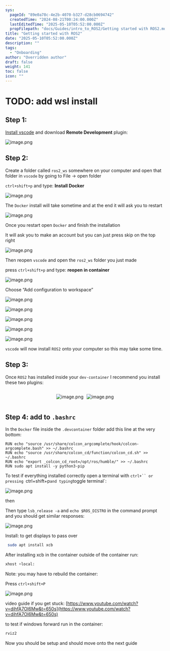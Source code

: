 ```yaml
---
sys:
  pageId: "89e0a78c-4e2b-4070-b327-d28cb0694742"
  createdTime: "2024-08-21T00:24:00.000Z"
  lastEditedTime: "2025-05-10T05:52:00.000Z"
  propFilepath: "docs/Guides/intro_to_ROS2/Getting started with ROS2.md"
title: "Getting started with ROS2"
date: "2025-05-10T05:52:00.000Z"
description: ""
tags:
  - "Onboarding"
author: "Overridden author"
draft: false
weight: 141
toc: false
icon: ""
---
```


# TODO: add wsl install

## Step 1:

[Install vscode](https://code.visualstudio.com/download) and download **Remote Development** plugin:

![image.png](https://prod-files-secure.s3.us-west-2.amazonaws.com/d518164a-d88e-44d1-a4ee-3adb3bd8bce0/efb52993-1881-4a40-b95e-6f020334f022/image.png?X-Amz-Algorithm=AWS4-HMAC-SHA256&X-Amz-Content-Sha256=UNSIGNED-PAYLOAD&X-Amz-Credential=ASIAZI2LB4662N6BPY6H%2F20250622%2Fus-west-2%2Fs3%2Faws4_request&X-Amz-Date=20250622T042054Z&X-Amz-Expires=3600&X-Amz-Security-Token=IQoJb3JpZ2luX2VjEPj%2F%2F%2F%2F%2F%2F%2F%2F%2F%2FwEaCXVzLXdlc3QtMiJHMEUCIQDeaZQkNKbyhVoyiwsU7dBCsB32fR%2BDaBayAlort7KXvgIgXfjg5ztWWtp3thBqepA1ndA%2FcPeeHCST2zjPw2ghPh0qiAQI4f%2F%2F%2F%2F%2F%2F%2F%2F%2F%2FARAAGgw2Mzc0MjMxODM4MDUiDK819GoYCdmlG2VXuircA%2FRPF4WRTF8cWN5qHVuqdkMXYoYLWcQN0P%2BnDzDfX7zie3es4t69WDDR2LH%2F9SlYfy3kSrn6tJavPXX3%2FkW7DB6dnmpimAAytnrlZFK0TBqJsgTqJSGvqj2GsPYru%2BRZj2YDEd8BI85YuYWZFStYZ%2ByOBFcYHESOMbctgG23%2BClkpx4n%2FVYZZtJPHhD%2B4ktFsCC0a4snc7d0%2F6CU53GAwC1%2FyWZ52BqC1OqPQ3pqVP258zST8%2BN6z7Erlw9RVS8%2BTaSyHfd8YlPjBRSjLUpbPzhu%2BpQ3Rb%2FnQbqgGHH%2F6Hp7MiESFcWlOaJOF6UB6X%2BalL4ynyXa7QbLxOrPc%2BTR%2BR81guGufZ%2BTRCalIlX2DTSzLj2ty6cf8U%2BU698r2fc1TOTTMj8EN83WW18jgf3FmgTirhDl5P9hMewAshglD8y2CI1DagXz4y1vjIo8w0OVCfWXDJQrpzTkeOmpxonTWbm7PZ85EsqIKLaA8l%2FpnKyQaLb8lQxtKNPSb%2BmC1HnuTg3I0pelSthf9458DFwxokLPzS38KQlbR15OdIsuMh2TYu%2Bob4kz07eVYmib%2FvYOHBrEPCGLHquknqwLBOtl4KGwCaKlMl2iNTSs81Cc4oh2nlywlthqA5m80fLMMKSI3cIGOqUBVvewAo7hWo1G3DSBWyIGxjlLKAZkRtotTcI%2Bsa99FPxkEyxh%2Bai5E9Zid%2BIT37%2BOamzWAo59JAc%2F7Lbp%2Ft%2BgV1SiU7ifj0KbrJPKLQAu5ya6b%2FD6KOZnODelKzwUah1I4DixVOkf%2FIldyPLObdht2wjrmWnK24rRf0n%2B392Q4rblZMjpXcnTCF1UVerRs2ZlwOcgRLP71Pn7zyln2Dq1CLhl%2BmXX&X-Amz-Signature=fa4820ad3d0173760d1df7355e1cbdeed0e669c9bbd797dea42ab859414373e5&X-Amz-SignedHeaders=host&x-amz-checksum-mode=ENABLED&x-id=GetObject)

## Step 2:

Create a folder called `ros2_ws` somewhere on your computer and open that folder in `vscode` by going to File → open folder 

`ctrl+shift+p` and type: **Install Docker**

![image.png](https://prod-files-secure.s3.us-west-2.amazonaws.com/d518164a-d88e-44d1-a4ee-3adb3bd8bce0/2269dc0e-1cd5-47ff-bceb-c04ad9b2eab0/image.png?X-Amz-Algorithm=AWS4-HMAC-SHA256&X-Amz-Content-Sha256=UNSIGNED-PAYLOAD&X-Amz-Credential=ASIAZI2LB4662N6BPY6H%2F20250622%2Fus-west-2%2Fs3%2Faws4_request&X-Amz-Date=20250622T042054Z&X-Amz-Expires=3600&X-Amz-Security-Token=IQoJb3JpZ2luX2VjEPj%2F%2F%2F%2F%2F%2F%2F%2F%2F%2FwEaCXVzLXdlc3QtMiJHMEUCIQDeaZQkNKbyhVoyiwsU7dBCsB32fR%2BDaBayAlort7KXvgIgXfjg5ztWWtp3thBqepA1ndA%2FcPeeHCST2zjPw2ghPh0qiAQI4f%2F%2F%2F%2F%2F%2F%2F%2F%2F%2FARAAGgw2Mzc0MjMxODM4MDUiDK819GoYCdmlG2VXuircA%2FRPF4WRTF8cWN5qHVuqdkMXYoYLWcQN0P%2BnDzDfX7zie3es4t69WDDR2LH%2F9SlYfy3kSrn6tJavPXX3%2FkW7DB6dnmpimAAytnrlZFK0TBqJsgTqJSGvqj2GsPYru%2BRZj2YDEd8BI85YuYWZFStYZ%2ByOBFcYHESOMbctgG23%2BClkpx4n%2FVYZZtJPHhD%2B4ktFsCC0a4snc7d0%2F6CU53GAwC1%2FyWZ52BqC1OqPQ3pqVP258zST8%2BN6z7Erlw9RVS8%2BTaSyHfd8YlPjBRSjLUpbPzhu%2BpQ3Rb%2FnQbqgGHH%2F6Hp7MiESFcWlOaJOF6UB6X%2BalL4ynyXa7QbLxOrPc%2BTR%2BR81guGufZ%2BTRCalIlX2DTSzLj2ty6cf8U%2BU698r2fc1TOTTMj8EN83WW18jgf3FmgTirhDl5P9hMewAshglD8y2CI1DagXz4y1vjIo8w0OVCfWXDJQrpzTkeOmpxonTWbm7PZ85EsqIKLaA8l%2FpnKyQaLb8lQxtKNPSb%2BmC1HnuTg3I0pelSthf9458DFwxokLPzS38KQlbR15OdIsuMh2TYu%2Bob4kz07eVYmib%2FvYOHBrEPCGLHquknqwLBOtl4KGwCaKlMl2iNTSs81Cc4oh2nlywlthqA5m80fLMMKSI3cIGOqUBVvewAo7hWo1G3DSBWyIGxjlLKAZkRtotTcI%2Bsa99FPxkEyxh%2Bai5E9Zid%2BIT37%2BOamzWAo59JAc%2F7Lbp%2Ft%2BgV1SiU7ifj0KbrJPKLQAu5ya6b%2FD6KOZnODelKzwUah1I4DixVOkf%2FIldyPLObdht2wjrmWnK24rRf0n%2B392Q4rblZMjpXcnTCF1UVerRs2ZlwOcgRLP71Pn7zyln2Dq1CLhl%2BmXX&X-Amz-Signature=754048e49ccf1eb83ef39ae1948a4d2d6855e571ce9142ca7ca40e3043f9001c&X-Amz-SignedHeaders=host&x-amz-checksum-mode=ENABLED&x-id=GetObject)

The `Docker` install will take sometime and at the end it will ask you to restart

![image.png](https://prod-files-secure.s3.us-west-2.amazonaws.com/d518164a-d88e-44d1-a4ee-3adb3bd8bce0/ed233f78-be33-4b1f-b89c-9c346c0e961e/image.png?X-Amz-Algorithm=AWS4-HMAC-SHA256&X-Amz-Content-Sha256=UNSIGNED-PAYLOAD&X-Amz-Credential=ASIAZI2LB4662N6BPY6H%2F20250622%2Fus-west-2%2Fs3%2Faws4_request&X-Amz-Date=20250622T042054Z&X-Amz-Expires=3600&X-Amz-Security-Token=IQoJb3JpZ2luX2VjEPj%2F%2F%2F%2F%2F%2F%2F%2F%2F%2FwEaCXVzLXdlc3QtMiJHMEUCIQDeaZQkNKbyhVoyiwsU7dBCsB32fR%2BDaBayAlort7KXvgIgXfjg5ztWWtp3thBqepA1ndA%2FcPeeHCST2zjPw2ghPh0qiAQI4f%2F%2F%2F%2F%2F%2F%2F%2F%2F%2FARAAGgw2Mzc0MjMxODM4MDUiDK819GoYCdmlG2VXuircA%2FRPF4WRTF8cWN5qHVuqdkMXYoYLWcQN0P%2BnDzDfX7zie3es4t69WDDR2LH%2F9SlYfy3kSrn6tJavPXX3%2FkW7DB6dnmpimAAytnrlZFK0TBqJsgTqJSGvqj2GsPYru%2BRZj2YDEd8BI85YuYWZFStYZ%2ByOBFcYHESOMbctgG23%2BClkpx4n%2FVYZZtJPHhD%2B4ktFsCC0a4snc7d0%2F6CU53GAwC1%2FyWZ52BqC1OqPQ3pqVP258zST8%2BN6z7Erlw9RVS8%2BTaSyHfd8YlPjBRSjLUpbPzhu%2BpQ3Rb%2FnQbqgGHH%2F6Hp7MiESFcWlOaJOF6UB6X%2BalL4ynyXa7QbLxOrPc%2BTR%2BR81guGufZ%2BTRCalIlX2DTSzLj2ty6cf8U%2BU698r2fc1TOTTMj8EN83WW18jgf3FmgTirhDl5P9hMewAshglD8y2CI1DagXz4y1vjIo8w0OVCfWXDJQrpzTkeOmpxonTWbm7PZ85EsqIKLaA8l%2FpnKyQaLb8lQxtKNPSb%2BmC1HnuTg3I0pelSthf9458DFwxokLPzS38KQlbR15OdIsuMh2TYu%2Bob4kz07eVYmib%2FvYOHBrEPCGLHquknqwLBOtl4KGwCaKlMl2iNTSs81Cc4oh2nlywlthqA5m80fLMMKSI3cIGOqUBVvewAo7hWo1G3DSBWyIGxjlLKAZkRtotTcI%2Bsa99FPxkEyxh%2Bai5E9Zid%2BIT37%2BOamzWAo59JAc%2F7Lbp%2Ft%2BgV1SiU7ifj0KbrJPKLQAu5ya6b%2FD6KOZnODelKzwUah1I4DixVOkf%2FIldyPLObdht2wjrmWnK24rRf0n%2B392Q4rblZMjpXcnTCF1UVerRs2ZlwOcgRLP71Pn7zyln2Dq1CLhl%2BmXX&X-Amz-Signature=81b4e51220275db61fd5508c9aedb1d14d9c0dcae0ef1e36698c20e4c1001dc5&X-Amz-SignedHeaders=host&x-amz-checksum-mode=ENABLED&x-id=GetObject)

Once you restart open `Docker` and finish the installation

It will ask you to make an account but you can just press skip on the top right

![image.png](https://prod-files-secure.s3.us-west-2.amazonaws.com/d518164a-d88e-44d1-a4ee-3adb3bd8bce0/21010ad9-1659-4fd9-9f59-9932a09b2a3d/image.png?X-Amz-Algorithm=AWS4-HMAC-SHA256&X-Amz-Content-Sha256=UNSIGNED-PAYLOAD&X-Amz-Credential=ASIAZI2LB4662N6BPY6H%2F20250622%2Fus-west-2%2Fs3%2Faws4_request&X-Amz-Date=20250622T042054Z&X-Amz-Expires=3600&X-Amz-Security-Token=IQoJb3JpZ2luX2VjEPj%2F%2F%2F%2F%2F%2F%2F%2F%2F%2FwEaCXVzLXdlc3QtMiJHMEUCIQDeaZQkNKbyhVoyiwsU7dBCsB32fR%2BDaBayAlort7KXvgIgXfjg5ztWWtp3thBqepA1ndA%2FcPeeHCST2zjPw2ghPh0qiAQI4f%2F%2F%2F%2F%2F%2F%2F%2F%2F%2FARAAGgw2Mzc0MjMxODM4MDUiDK819GoYCdmlG2VXuircA%2FRPF4WRTF8cWN5qHVuqdkMXYoYLWcQN0P%2BnDzDfX7zie3es4t69WDDR2LH%2F9SlYfy3kSrn6tJavPXX3%2FkW7DB6dnmpimAAytnrlZFK0TBqJsgTqJSGvqj2GsPYru%2BRZj2YDEd8BI85YuYWZFStYZ%2ByOBFcYHESOMbctgG23%2BClkpx4n%2FVYZZtJPHhD%2B4ktFsCC0a4snc7d0%2F6CU53GAwC1%2FyWZ52BqC1OqPQ3pqVP258zST8%2BN6z7Erlw9RVS8%2BTaSyHfd8YlPjBRSjLUpbPzhu%2BpQ3Rb%2FnQbqgGHH%2F6Hp7MiESFcWlOaJOF6UB6X%2BalL4ynyXa7QbLxOrPc%2BTR%2BR81guGufZ%2BTRCalIlX2DTSzLj2ty6cf8U%2BU698r2fc1TOTTMj8EN83WW18jgf3FmgTirhDl5P9hMewAshglD8y2CI1DagXz4y1vjIo8w0OVCfWXDJQrpzTkeOmpxonTWbm7PZ85EsqIKLaA8l%2FpnKyQaLb8lQxtKNPSb%2BmC1HnuTg3I0pelSthf9458DFwxokLPzS38KQlbR15OdIsuMh2TYu%2Bob4kz07eVYmib%2FvYOHBrEPCGLHquknqwLBOtl4KGwCaKlMl2iNTSs81Cc4oh2nlywlthqA5m80fLMMKSI3cIGOqUBVvewAo7hWo1G3DSBWyIGxjlLKAZkRtotTcI%2Bsa99FPxkEyxh%2Bai5E9Zid%2BIT37%2BOamzWAo59JAc%2F7Lbp%2Ft%2BgV1SiU7ifj0KbrJPKLQAu5ya6b%2FD6KOZnODelKzwUah1I4DixVOkf%2FIldyPLObdht2wjrmWnK24rRf0n%2B392Q4rblZMjpXcnTCF1UVerRs2ZlwOcgRLP71Pn7zyln2Dq1CLhl%2BmXX&X-Amz-Signature=fb8bce7ab079ff838f4f3d9a505781ceec80ce7de0612dfe97afacacf8d6a80b&X-Amz-SignedHeaders=host&x-amz-checksum-mode=ENABLED&x-id=GetObject)

Then reopen `vscode` and open the `ros2_ws` folder you just made

press `ctrl+shift+p` and type: **reopen in container**

![image.png](https://prod-files-secure.s3.us-west-2.amazonaws.com/d518164a-d88e-44d1-a4ee-3adb3bd8bce0/4e93b8c2-41ad-488c-8095-c74205196118/image.png?X-Amz-Algorithm=AWS4-HMAC-SHA256&X-Amz-Content-Sha256=UNSIGNED-PAYLOAD&X-Amz-Credential=ASIAZI2LB4662N6BPY6H%2F20250622%2Fus-west-2%2Fs3%2Faws4_request&X-Amz-Date=20250622T042054Z&X-Amz-Expires=3600&X-Amz-Security-Token=IQoJb3JpZ2luX2VjEPj%2F%2F%2F%2F%2F%2F%2F%2F%2F%2FwEaCXVzLXdlc3QtMiJHMEUCIQDeaZQkNKbyhVoyiwsU7dBCsB32fR%2BDaBayAlort7KXvgIgXfjg5ztWWtp3thBqepA1ndA%2FcPeeHCST2zjPw2ghPh0qiAQI4f%2F%2F%2F%2F%2F%2F%2F%2F%2F%2FARAAGgw2Mzc0MjMxODM4MDUiDK819GoYCdmlG2VXuircA%2FRPF4WRTF8cWN5qHVuqdkMXYoYLWcQN0P%2BnDzDfX7zie3es4t69WDDR2LH%2F9SlYfy3kSrn6tJavPXX3%2FkW7DB6dnmpimAAytnrlZFK0TBqJsgTqJSGvqj2GsPYru%2BRZj2YDEd8BI85YuYWZFStYZ%2ByOBFcYHESOMbctgG23%2BClkpx4n%2FVYZZtJPHhD%2B4ktFsCC0a4snc7d0%2F6CU53GAwC1%2FyWZ52BqC1OqPQ3pqVP258zST8%2BN6z7Erlw9RVS8%2BTaSyHfd8YlPjBRSjLUpbPzhu%2BpQ3Rb%2FnQbqgGHH%2F6Hp7MiESFcWlOaJOF6UB6X%2BalL4ynyXa7QbLxOrPc%2BTR%2BR81guGufZ%2BTRCalIlX2DTSzLj2ty6cf8U%2BU698r2fc1TOTTMj8EN83WW18jgf3FmgTirhDl5P9hMewAshglD8y2CI1DagXz4y1vjIo8w0OVCfWXDJQrpzTkeOmpxonTWbm7PZ85EsqIKLaA8l%2FpnKyQaLb8lQxtKNPSb%2BmC1HnuTg3I0pelSthf9458DFwxokLPzS38KQlbR15OdIsuMh2TYu%2Bob4kz07eVYmib%2FvYOHBrEPCGLHquknqwLBOtl4KGwCaKlMl2iNTSs81Cc4oh2nlywlthqA5m80fLMMKSI3cIGOqUBVvewAo7hWo1G3DSBWyIGxjlLKAZkRtotTcI%2Bsa99FPxkEyxh%2Bai5E9Zid%2BIT37%2BOamzWAo59JAc%2F7Lbp%2Ft%2BgV1SiU7ifj0KbrJPKLQAu5ya6b%2FD6KOZnODelKzwUah1I4DixVOkf%2FIldyPLObdht2wjrmWnK24rRf0n%2B392Q4rblZMjpXcnTCF1UVerRs2ZlwOcgRLP71Pn7zyln2Dq1CLhl%2BmXX&X-Amz-Signature=7f76df6d08445c90e4b7d1831c0aabc9802457d97f79b199fe998df601eefa0c&X-Amz-SignedHeaders=host&x-amz-checksum-mode=ENABLED&x-id=GetObject)

Choose “Add configuration to workspace”

![image.png](https://prod-files-secure.s3.us-west-2.amazonaws.com/d518164a-d88e-44d1-a4ee-3adb3bd8bce0/9560b282-5060-4989-ba37-97e7b2c22476/image.png?X-Amz-Algorithm=AWS4-HMAC-SHA256&X-Amz-Content-Sha256=UNSIGNED-PAYLOAD&X-Amz-Credential=ASIAZI2LB4662N6BPY6H%2F20250622%2Fus-west-2%2Fs3%2Faws4_request&X-Amz-Date=20250622T042054Z&X-Amz-Expires=3600&X-Amz-Security-Token=IQoJb3JpZ2luX2VjEPj%2F%2F%2F%2F%2F%2F%2F%2F%2F%2FwEaCXVzLXdlc3QtMiJHMEUCIQDeaZQkNKbyhVoyiwsU7dBCsB32fR%2BDaBayAlort7KXvgIgXfjg5ztWWtp3thBqepA1ndA%2FcPeeHCST2zjPw2ghPh0qiAQI4f%2F%2F%2F%2F%2F%2F%2F%2F%2F%2FARAAGgw2Mzc0MjMxODM4MDUiDK819GoYCdmlG2VXuircA%2FRPF4WRTF8cWN5qHVuqdkMXYoYLWcQN0P%2BnDzDfX7zie3es4t69WDDR2LH%2F9SlYfy3kSrn6tJavPXX3%2FkW7DB6dnmpimAAytnrlZFK0TBqJsgTqJSGvqj2GsPYru%2BRZj2YDEd8BI85YuYWZFStYZ%2ByOBFcYHESOMbctgG23%2BClkpx4n%2FVYZZtJPHhD%2B4ktFsCC0a4snc7d0%2F6CU53GAwC1%2FyWZ52BqC1OqPQ3pqVP258zST8%2BN6z7Erlw9RVS8%2BTaSyHfd8YlPjBRSjLUpbPzhu%2BpQ3Rb%2FnQbqgGHH%2F6Hp7MiESFcWlOaJOF6UB6X%2BalL4ynyXa7QbLxOrPc%2BTR%2BR81guGufZ%2BTRCalIlX2DTSzLj2ty6cf8U%2BU698r2fc1TOTTMj8EN83WW18jgf3FmgTirhDl5P9hMewAshglD8y2CI1DagXz4y1vjIo8w0OVCfWXDJQrpzTkeOmpxonTWbm7PZ85EsqIKLaA8l%2FpnKyQaLb8lQxtKNPSb%2BmC1HnuTg3I0pelSthf9458DFwxokLPzS38KQlbR15OdIsuMh2TYu%2Bob4kz07eVYmib%2FvYOHBrEPCGLHquknqwLBOtl4KGwCaKlMl2iNTSs81Cc4oh2nlywlthqA5m80fLMMKSI3cIGOqUBVvewAo7hWo1G3DSBWyIGxjlLKAZkRtotTcI%2Bsa99FPxkEyxh%2Bai5E9Zid%2BIT37%2BOamzWAo59JAc%2F7Lbp%2Ft%2BgV1SiU7ifj0KbrJPKLQAu5ya6b%2FD6KOZnODelKzwUah1I4DixVOkf%2FIldyPLObdht2wjrmWnK24rRf0n%2B392Q4rblZMjpXcnTCF1UVerRs2ZlwOcgRLP71Pn7zyln2Dq1CLhl%2BmXX&X-Amz-Signature=d6d45692cf3d5290dcc7e39ca05a1550ab5a9404f25fe3536e5a87bf1a799419&X-Amz-SignedHeaders=host&x-amz-checksum-mode=ENABLED&x-id=GetObject)

![image.png](https://prod-files-secure.s3.us-west-2.amazonaws.com/d518164a-d88e-44d1-a4ee-3adb3bd8bce0/2ee63f81-886b-48e8-a553-dc6e5eac99e4/image.png?X-Amz-Algorithm=AWS4-HMAC-SHA256&X-Amz-Content-Sha256=UNSIGNED-PAYLOAD&X-Amz-Credential=ASIAZI2LB4662N6BPY6H%2F20250622%2Fus-west-2%2Fs3%2Faws4_request&X-Amz-Date=20250622T042054Z&X-Amz-Expires=3600&X-Amz-Security-Token=IQoJb3JpZ2luX2VjEPj%2F%2F%2F%2F%2F%2F%2F%2F%2F%2FwEaCXVzLXdlc3QtMiJHMEUCIQDeaZQkNKbyhVoyiwsU7dBCsB32fR%2BDaBayAlort7KXvgIgXfjg5ztWWtp3thBqepA1ndA%2FcPeeHCST2zjPw2ghPh0qiAQI4f%2F%2F%2F%2F%2F%2F%2F%2F%2F%2FARAAGgw2Mzc0MjMxODM4MDUiDK819GoYCdmlG2VXuircA%2FRPF4WRTF8cWN5qHVuqdkMXYoYLWcQN0P%2BnDzDfX7zie3es4t69WDDR2LH%2F9SlYfy3kSrn6tJavPXX3%2FkW7DB6dnmpimAAytnrlZFK0TBqJsgTqJSGvqj2GsPYru%2BRZj2YDEd8BI85YuYWZFStYZ%2ByOBFcYHESOMbctgG23%2BClkpx4n%2FVYZZtJPHhD%2B4ktFsCC0a4snc7d0%2F6CU53GAwC1%2FyWZ52BqC1OqPQ3pqVP258zST8%2BN6z7Erlw9RVS8%2BTaSyHfd8YlPjBRSjLUpbPzhu%2BpQ3Rb%2FnQbqgGHH%2F6Hp7MiESFcWlOaJOF6UB6X%2BalL4ynyXa7QbLxOrPc%2BTR%2BR81guGufZ%2BTRCalIlX2DTSzLj2ty6cf8U%2BU698r2fc1TOTTMj8EN83WW18jgf3FmgTirhDl5P9hMewAshglD8y2CI1DagXz4y1vjIo8w0OVCfWXDJQrpzTkeOmpxonTWbm7PZ85EsqIKLaA8l%2FpnKyQaLb8lQxtKNPSb%2BmC1HnuTg3I0pelSthf9458DFwxokLPzS38KQlbR15OdIsuMh2TYu%2Bob4kz07eVYmib%2FvYOHBrEPCGLHquknqwLBOtl4KGwCaKlMl2iNTSs81Cc4oh2nlywlthqA5m80fLMMKSI3cIGOqUBVvewAo7hWo1G3DSBWyIGxjlLKAZkRtotTcI%2Bsa99FPxkEyxh%2Bai5E9Zid%2BIT37%2BOamzWAo59JAc%2F7Lbp%2Ft%2BgV1SiU7ifj0KbrJPKLQAu5ya6b%2FD6KOZnODelKzwUah1I4DixVOkf%2FIldyPLObdht2wjrmWnK24rRf0n%2B392Q4rblZMjpXcnTCF1UVerRs2ZlwOcgRLP71Pn7zyln2Dq1CLhl%2BmXX&X-Amz-Signature=f04b28e803cbd3526835b1d66475f90dee4eb17bc5d5cdc55b054984eb4b88dd&X-Amz-SignedHeaders=host&x-amz-checksum-mode=ENABLED&x-id=GetObject)

![image.png](https://prod-files-secure.s3.us-west-2.amazonaws.com/d518164a-d88e-44d1-a4ee-3adb3bd8bce0/ae1580b2-b048-407e-aed9-b584224a7a04/image.png?X-Amz-Algorithm=AWS4-HMAC-SHA256&X-Amz-Content-Sha256=UNSIGNED-PAYLOAD&X-Amz-Credential=ASIAZI2LB4662N6BPY6H%2F20250622%2Fus-west-2%2Fs3%2Faws4_request&X-Amz-Date=20250622T042054Z&X-Amz-Expires=3600&X-Amz-Security-Token=IQoJb3JpZ2luX2VjEPj%2F%2F%2F%2F%2F%2F%2F%2F%2F%2FwEaCXVzLXdlc3QtMiJHMEUCIQDeaZQkNKbyhVoyiwsU7dBCsB32fR%2BDaBayAlort7KXvgIgXfjg5ztWWtp3thBqepA1ndA%2FcPeeHCST2zjPw2ghPh0qiAQI4f%2F%2F%2F%2F%2F%2F%2F%2F%2F%2FARAAGgw2Mzc0MjMxODM4MDUiDK819GoYCdmlG2VXuircA%2FRPF4WRTF8cWN5qHVuqdkMXYoYLWcQN0P%2BnDzDfX7zie3es4t69WDDR2LH%2F9SlYfy3kSrn6tJavPXX3%2FkW7DB6dnmpimAAytnrlZFK0TBqJsgTqJSGvqj2GsPYru%2BRZj2YDEd8BI85YuYWZFStYZ%2ByOBFcYHESOMbctgG23%2BClkpx4n%2FVYZZtJPHhD%2B4ktFsCC0a4snc7d0%2F6CU53GAwC1%2FyWZ52BqC1OqPQ3pqVP258zST8%2BN6z7Erlw9RVS8%2BTaSyHfd8YlPjBRSjLUpbPzhu%2BpQ3Rb%2FnQbqgGHH%2F6Hp7MiESFcWlOaJOF6UB6X%2BalL4ynyXa7QbLxOrPc%2BTR%2BR81guGufZ%2BTRCalIlX2DTSzLj2ty6cf8U%2BU698r2fc1TOTTMj8EN83WW18jgf3FmgTirhDl5P9hMewAshglD8y2CI1DagXz4y1vjIo8w0OVCfWXDJQrpzTkeOmpxonTWbm7PZ85EsqIKLaA8l%2FpnKyQaLb8lQxtKNPSb%2BmC1HnuTg3I0pelSthf9458DFwxokLPzS38KQlbR15OdIsuMh2TYu%2Bob4kz07eVYmib%2FvYOHBrEPCGLHquknqwLBOtl4KGwCaKlMl2iNTSs81Cc4oh2nlywlthqA5m80fLMMKSI3cIGOqUBVvewAo7hWo1G3DSBWyIGxjlLKAZkRtotTcI%2Bsa99FPxkEyxh%2Bai5E9Zid%2BIT37%2BOamzWAo59JAc%2F7Lbp%2Ft%2BgV1SiU7ifj0KbrJPKLQAu5ya6b%2FD6KOZnODelKzwUah1I4DixVOkf%2FIldyPLObdht2wjrmWnK24rRf0n%2B392Q4rblZMjpXcnTCF1UVerRs2ZlwOcgRLP71Pn7zyln2Dq1CLhl%2BmXX&X-Amz-Signature=dcebac2f40cd4e656392551953c5479032cc9f273199381892716ff0aef529b8&X-Amz-SignedHeaders=host&x-amz-checksum-mode=ENABLED&x-id=GetObject)

![image.png](https://prod-files-secure.s3.us-west-2.amazonaws.com/d518164a-d88e-44d1-a4ee-3adb3bd8bce0/53255b28-f75e-430f-b9e3-c0ac8577e42b/image.png?X-Amz-Algorithm=AWS4-HMAC-SHA256&X-Amz-Content-Sha256=UNSIGNED-PAYLOAD&X-Amz-Credential=ASIAZI2LB4662N6BPY6H%2F20250622%2Fus-west-2%2Fs3%2Faws4_request&X-Amz-Date=20250622T042054Z&X-Amz-Expires=3600&X-Amz-Security-Token=IQoJb3JpZ2luX2VjEPj%2F%2F%2F%2F%2F%2F%2F%2F%2F%2FwEaCXVzLXdlc3QtMiJHMEUCIQDeaZQkNKbyhVoyiwsU7dBCsB32fR%2BDaBayAlort7KXvgIgXfjg5ztWWtp3thBqepA1ndA%2FcPeeHCST2zjPw2ghPh0qiAQI4f%2F%2F%2F%2F%2F%2F%2F%2F%2F%2FARAAGgw2Mzc0MjMxODM4MDUiDK819GoYCdmlG2VXuircA%2FRPF4WRTF8cWN5qHVuqdkMXYoYLWcQN0P%2BnDzDfX7zie3es4t69WDDR2LH%2F9SlYfy3kSrn6tJavPXX3%2FkW7DB6dnmpimAAytnrlZFK0TBqJsgTqJSGvqj2GsPYru%2BRZj2YDEd8BI85YuYWZFStYZ%2ByOBFcYHESOMbctgG23%2BClkpx4n%2FVYZZtJPHhD%2B4ktFsCC0a4snc7d0%2F6CU53GAwC1%2FyWZ52BqC1OqPQ3pqVP258zST8%2BN6z7Erlw9RVS8%2BTaSyHfd8YlPjBRSjLUpbPzhu%2BpQ3Rb%2FnQbqgGHH%2F6Hp7MiESFcWlOaJOF6UB6X%2BalL4ynyXa7QbLxOrPc%2BTR%2BR81guGufZ%2BTRCalIlX2DTSzLj2ty6cf8U%2BU698r2fc1TOTTMj8EN83WW18jgf3FmgTirhDl5P9hMewAshglD8y2CI1DagXz4y1vjIo8w0OVCfWXDJQrpzTkeOmpxonTWbm7PZ85EsqIKLaA8l%2FpnKyQaLb8lQxtKNPSb%2BmC1HnuTg3I0pelSthf9458DFwxokLPzS38KQlbR15OdIsuMh2TYu%2Bob4kz07eVYmib%2FvYOHBrEPCGLHquknqwLBOtl4KGwCaKlMl2iNTSs81Cc4oh2nlywlthqA5m80fLMMKSI3cIGOqUBVvewAo7hWo1G3DSBWyIGxjlLKAZkRtotTcI%2Bsa99FPxkEyxh%2Bai5E9Zid%2BIT37%2BOamzWAo59JAc%2F7Lbp%2Ft%2BgV1SiU7ifj0KbrJPKLQAu5ya6b%2FD6KOZnODelKzwUah1I4DixVOkf%2FIldyPLObdht2wjrmWnK24rRf0n%2B392Q4rblZMjpXcnTCF1UVerRs2ZlwOcgRLP71Pn7zyln2Dq1CLhl%2BmXX&X-Amz-Signature=5a6ce9913dcf1462488cfb0d22d9f7895011e5eaf53ae5eed2ea85131639eda4&X-Amz-SignedHeaders=host&x-amz-checksum-mode=ENABLED&x-id=GetObject)

![image.png](https://prod-files-secure.s3.us-west-2.amazonaws.com/d518164a-d88e-44d1-a4ee-3adb3bd8bce0/7c562767-5af9-4ffb-97d1-327bcdf4ee00/image.png?X-Amz-Algorithm=AWS4-HMAC-SHA256&X-Amz-Content-Sha256=UNSIGNED-PAYLOAD&X-Amz-Credential=ASIAZI2LB4662N6BPY6H%2F20250622%2Fus-west-2%2Fs3%2Faws4_request&X-Amz-Date=20250622T042054Z&X-Amz-Expires=3600&X-Amz-Security-Token=IQoJb3JpZ2luX2VjEPj%2F%2F%2F%2F%2F%2F%2F%2F%2F%2FwEaCXVzLXdlc3QtMiJHMEUCIQDeaZQkNKbyhVoyiwsU7dBCsB32fR%2BDaBayAlort7KXvgIgXfjg5ztWWtp3thBqepA1ndA%2FcPeeHCST2zjPw2ghPh0qiAQI4f%2F%2F%2F%2F%2F%2F%2F%2F%2F%2FARAAGgw2Mzc0MjMxODM4MDUiDK819GoYCdmlG2VXuircA%2FRPF4WRTF8cWN5qHVuqdkMXYoYLWcQN0P%2BnDzDfX7zie3es4t69WDDR2LH%2F9SlYfy3kSrn6tJavPXX3%2FkW7DB6dnmpimAAytnrlZFK0TBqJsgTqJSGvqj2GsPYru%2BRZj2YDEd8BI85YuYWZFStYZ%2ByOBFcYHESOMbctgG23%2BClkpx4n%2FVYZZtJPHhD%2B4ktFsCC0a4snc7d0%2F6CU53GAwC1%2FyWZ52BqC1OqPQ3pqVP258zST8%2BN6z7Erlw9RVS8%2BTaSyHfd8YlPjBRSjLUpbPzhu%2BpQ3Rb%2FnQbqgGHH%2F6Hp7MiESFcWlOaJOF6UB6X%2BalL4ynyXa7QbLxOrPc%2BTR%2BR81guGufZ%2BTRCalIlX2DTSzLj2ty6cf8U%2BU698r2fc1TOTTMj8EN83WW18jgf3FmgTirhDl5P9hMewAshglD8y2CI1DagXz4y1vjIo8w0OVCfWXDJQrpzTkeOmpxonTWbm7PZ85EsqIKLaA8l%2FpnKyQaLb8lQxtKNPSb%2BmC1HnuTg3I0pelSthf9458DFwxokLPzS38KQlbR15OdIsuMh2TYu%2Bob4kz07eVYmib%2FvYOHBrEPCGLHquknqwLBOtl4KGwCaKlMl2iNTSs81Cc4oh2nlywlthqA5m80fLMMKSI3cIGOqUBVvewAo7hWo1G3DSBWyIGxjlLKAZkRtotTcI%2Bsa99FPxkEyxh%2Bai5E9Zid%2BIT37%2BOamzWAo59JAc%2F7Lbp%2Ft%2BgV1SiU7ifj0KbrJPKLQAu5ya6b%2FD6KOZnODelKzwUah1I4DixVOkf%2FIldyPLObdht2wjrmWnK24rRf0n%2B392Q4rblZMjpXcnTCF1UVerRs2ZlwOcgRLP71Pn7zyln2Dq1CLhl%2BmXX&X-Amz-Signature=5207052d05a93a9890efabc1e724a89672f39aeeac0ddc5e73903edefe0876ca&X-Amz-SignedHeaders=host&x-amz-checksum-mode=ENABLED&x-id=GetObject)

`vscode` will now install `ROS2` onto your computer so this may take some time.

## Step 3:

Once `ROS2` has installed inside your `dev-container` I recommend you install these two plugins:

<div style="display: flex;flex-direction: row; column-gap:10px; max-width: 630px;justify-content: center;">
<div>

![image.png](https://prod-files-secure.s3.us-west-2.amazonaws.com/d518164a-d88e-44d1-a4ee-3adb3bd8bce0/3fc3d550-5a54-4ba1-ba6b-faa01cdb7369/image.png?X-Amz-Algorithm=AWS4-HMAC-SHA256&X-Amz-Content-Sha256=UNSIGNED-PAYLOAD&X-Amz-Credential=ASIAZI2LB4665EETYKFQ%2F20250622%2Fus-west-2%2Fs3%2Faws4_request&X-Amz-Date=20250622T042059Z&X-Amz-Expires=3600&X-Amz-Security-Token=IQoJb3JpZ2luX2VjEPj%2F%2F%2F%2F%2F%2F%2F%2F%2F%2FwEaCXVzLXdlc3QtMiJHMEUCIQCc88CUxbUFGZ0G6Y1twKvdQJ9%2FzapUUUDBXMUFAEwgDwIgZhS6yHvfjl4xh4icKPesDDGFxCEDqKYREpjzeF3e3G8qiAQI4f%2F%2F%2F%2F%2F%2F%2F%2F%2F%2FARAAGgw2Mzc0MjMxODM4MDUiDFH0%2BtVVznY%2FHvv29CrcA9Y7LewaE0eW0hF%2FygpojehjM85PsQMTzylWSakalJZM5h%2B7uyaOVxhKd3z7nuXam5K%2FcwKajJpndrTc80fnPZ2PcI7HCRtU9XeGb3MPQgSBjTd1XX1zrQhXIig21gBZR%2BptTpSeqfhLYRPNYw%2B%2Bwzn6xcwxC4f7Jbg6AzbVQZl7R%2BOEL1UO6XiwNzgvT015roIKzy8hCQannRruxqMoErS2ui1Ye8PLSFyinej9kqEEuIqruRcYoNP8lclt8%2BlhMWaF%2B4xtQBpKLawvRZOrm%2Fs1JTQ0rSV%2BpyS%2FFw0%2BaFBlsjQy5pI7KfqCDzFLJeRjmJFR%2Bw%2BBxdLcJrHOtaWCjndzPnHdE8GPkb0qvzio4YsGlaZJNNz0aMnA03rDSRd4X2r%2Fw8md%2FwX%2ByBArkPxmits%2Fv7Gz7obkHqadU4PL3UFQeQ%2BDe%2B9zH8OwrC0N6L2u%2BWyKmQouxucyrjeEVkdQXuYxTRorVrCo%2ByjA%2FeZl2U4B42YEfX6PGgoI1f3XCqgK1bcjJPkP05T45Fe6aRKBTyKEY9%2FzgkOlHi3YLH5DDHG8%2FDwghBy6txX7gyLU5Eu2gC3lvQrl8Vdt6amszAk947AuwhOB2Ihh74JfPjpZZ0Ii9UWCl0gpB5GK9KtYMKqI3cIGOqUByMRMiYCpZi2uTsBfDGNdwwTs5uKAKWfFA1TRTXY6wtj0wHncN1eKXgZWwrXi6mS20GV3SUPwTxm8F7jZzie7D4YK6AE7X5QWjw1UQQz1B%2FJEDnyPtq8EnbXjAD3MvMtGk%2BzRYekV2cEcYpXpNoPHDBYVj1FbpAhA7lVL4gJILdCe7w9vCPWVADgVBB9epYrkIPSP9nUMZbVG%2BEeocjhVya%2BAE8LX&X-Amz-Signature=69db4bb52c274a6d5badf5d78a1247dd5944fc73b216a7daff4998ad8e0fd2fe&X-Amz-SignedHeaders=host&x-amz-checksum-mode=ENABLED&x-id=GetObject)

</div>
<div>

![image.png](https://prod-files-secure.s3.us-west-2.amazonaws.com/d518164a-d88e-44d1-a4ee-3adb3bd8bce0/d994cc66-13c2-4093-a5a3-f84cf4601a82/image.png?X-Amz-Algorithm=AWS4-HMAC-SHA256&X-Amz-Content-Sha256=UNSIGNED-PAYLOAD&X-Amz-Credential=ASIAZI2LB466UXWI4LQM%2F20250622%2Fus-west-2%2Fs3%2Faws4_request&X-Amz-Date=20250622T042059Z&X-Amz-Expires=3600&X-Amz-Security-Token=IQoJb3JpZ2luX2VjEPv%2F%2F%2F%2F%2F%2F%2F%2F%2F%2FwEaCXVzLXdlc3QtMiJHMEUCIQCea8srzPCA2BayOfsZdDYfyNi%2BrzU1s9n4fRkHpiQftgIgKl9HzjAhjIBtnvyG%2FY3Jg6NixUkM%2BVLb8jtkxMxnb0wqiAQI5P%2F%2F%2F%2F%2F%2F%2F%2F%2F%2FARAAGgw2Mzc0MjMxODM4MDUiDEXIkpOqE4HD1n%2BSfCrcA9JDi8MhCMAH56pDXTrt1jAao3CX%2FM%2Bin%2BUrcFBrWDRhQcY9tX2uczmCTcMA%2FkMIeWtJssdJ25haZ38w3H11jj%2FMy5lqzfiXSXnC3w4ZmF1ij77vJvyPhTOtj8tkDgsF5oUb3TmXunL1vsYEqu0aG6Pb1Mc3nQEJc40mGygnBKfxJf%2BrwTb1pwVnSf8UcpVHFuW5Or098M06RseQJZoBWtVQML5JCU4rhgqDMpM1OTOoaEx1mM88mlhA1J5AMbY%2F9Su6OB86UTiNLwJzOZaBAntq1w7lGKM9bP%2B2TZq0b%2FpttWPnCZQUpA3nSyk9zKAT2EqfcUcfZMlzjFNF7iCIY69O7Qfh9RHCmISiudC%2BUT24wiDmUMq2lDOcc98C3bB3NyMFqdenrtu6asz4y6WUAxVt2Vic9VXoJRBkZhgGZU61ODK6yJZP6M3FA%2FsjF%2BXCW7ahtCgE7XBqUGs5%2F8GbX1JiQYxrTG4XAkb%2F3d5lBF7l5%2FsckW0bQaWtW8bzNA2KVY4I7ttIbiD75Ue5zHDjtzQT%2BzJ9UnSazIrKhRkVgdY138tgCfhwA%2BFaM0xcyZ8esiEmziT%2BKD00JETpP%2FoAkAcyvvtU%2FFF42RravQaCx5IeyGqUIP0duOeoKb4UML7W3cIGOqUBb8SKya3M8UHjLuWO0xDrazSmYNdk3%2BBHf6UjqCQW4JkQpXR%2BBC6ny9e9N%2FHm%2FVWDdo3C1s0GIIn0NpAByBCiTkm5qTkjJ3GaXDu8F9QmqCN8RPDSzmTAVq4FP3bFjebhQMk6Fc%2Ff5pacWgWcCmCrPQE9MJgbh%2FaLkmEO7r%2B7JMmrG7a5oVGLnDYp%2FNugwfYsEOUFNWlwv6cLwfeG5G8349uYcqXA&X-Amz-Signature=80cee11f598033ed16be765c47c82543869f96c9141d96225272d8f65bfe8b3d&X-Amz-SignedHeaders=host&x-amz-checksum-mode=ENABLED&x-id=GetObject)

</div>
</div>

## Step 4: add to `.bashrc`

In the `Docker` file inside the `.devcontainer` folder add this line at the very bottom: 

```docker
RUN echo "source /usr/share/colcon_argcomplete/hook/colcon-argcomplete.bash" >> ~/.bashrc
RUN echo "source /usr/share/colcon_cd/function/colcon_cd.sh" >> ~/.bashrc
RUN echo "export _colcon_cd_root=/opt/ros/humble/" >> ~/.bashrc
RUN sudo apt install -y python3-pip 
```

To test if everything installed correctly open a terminal with `ctrl+`` or pressing `ctrl+shift+p` and typing `toggle terminal`:

![image.png](https://prod-files-secure.s3.us-west-2.amazonaws.com/d518164a-d88e-44d1-a4ee-3adb3bd8bce0/6a4943d8-b04e-4c02-9a58-775f3384d1a5/image.png?X-Amz-Algorithm=AWS4-HMAC-SHA256&X-Amz-Content-Sha256=UNSIGNED-PAYLOAD&X-Amz-Credential=ASIAZI2LB4662N6BPY6H%2F20250622%2Fus-west-2%2Fs3%2Faws4_request&X-Amz-Date=20250622T042054Z&X-Amz-Expires=3600&X-Amz-Security-Token=IQoJb3JpZ2luX2VjEPj%2F%2F%2F%2F%2F%2F%2F%2F%2F%2FwEaCXVzLXdlc3QtMiJHMEUCIQDeaZQkNKbyhVoyiwsU7dBCsB32fR%2BDaBayAlort7KXvgIgXfjg5ztWWtp3thBqepA1ndA%2FcPeeHCST2zjPw2ghPh0qiAQI4f%2F%2F%2F%2F%2F%2F%2F%2F%2F%2FARAAGgw2Mzc0MjMxODM4MDUiDK819GoYCdmlG2VXuircA%2FRPF4WRTF8cWN5qHVuqdkMXYoYLWcQN0P%2BnDzDfX7zie3es4t69WDDR2LH%2F9SlYfy3kSrn6tJavPXX3%2FkW7DB6dnmpimAAytnrlZFK0TBqJsgTqJSGvqj2GsPYru%2BRZj2YDEd8BI85YuYWZFStYZ%2ByOBFcYHESOMbctgG23%2BClkpx4n%2FVYZZtJPHhD%2B4ktFsCC0a4snc7d0%2F6CU53GAwC1%2FyWZ52BqC1OqPQ3pqVP258zST8%2BN6z7Erlw9RVS8%2BTaSyHfd8YlPjBRSjLUpbPzhu%2BpQ3Rb%2FnQbqgGHH%2F6Hp7MiESFcWlOaJOF6UB6X%2BalL4ynyXa7QbLxOrPc%2BTR%2BR81guGufZ%2BTRCalIlX2DTSzLj2ty6cf8U%2BU698r2fc1TOTTMj8EN83WW18jgf3FmgTirhDl5P9hMewAshglD8y2CI1DagXz4y1vjIo8w0OVCfWXDJQrpzTkeOmpxonTWbm7PZ85EsqIKLaA8l%2FpnKyQaLb8lQxtKNPSb%2BmC1HnuTg3I0pelSthf9458DFwxokLPzS38KQlbR15OdIsuMh2TYu%2Bob4kz07eVYmib%2FvYOHBrEPCGLHquknqwLBOtl4KGwCaKlMl2iNTSs81Cc4oh2nlywlthqA5m80fLMMKSI3cIGOqUBVvewAo7hWo1G3DSBWyIGxjlLKAZkRtotTcI%2Bsa99FPxkEyxh%2Bai5E9Zid%2BIT37%2BOamzWAo59JAc%2F7Lbp%2Ft%2BgV1SiU7ifj0KbrJPKLQAu5ya6b%2FD6KOZnODelKzwUah1I4DixVOkf%2FIldyPLObdht2wjrmWnK24rRf0n%2B392Q4rblZMjpXcnTCF1UVerRs2ZlwOcgRLP71Pn7zyln2Dq1CLhl%2BmXX&X-Amz-Signature=6ffecfa1cb2900e5fdf9bef681c1d8592df80ee9ebf4ea82ea29392abad397df&X-Amz-SignedHeaders=host&x-amz-checksum-mode=ENABLED&x-id=GetObject)

then 

Then type `lsb_release -a` and `echo $ROS_DISTRO` in the command prompt and you should get similar responses:

![image.png](https://prod-files-secure.s3.us-west-2.amazonaws.com/d518164a-d88e-44d1-a4ee-3adb3bd8bce0/3e635dec-a805-4e85-8b9e-d000e5b71a4e/image.png?X-Amz-Algorithm=AWS4-HMAC-SHA256&X-Amz-Content-Sha256=UNSIGNED-PAYLOAD&X-Amz-Credential=ASIAZI2LB4662N6BPY6H%2F20250622%2Fus-west-2%2Fs3%2Faws4_request&X-Amz-Date=20250622T042054Z&X-Amz-Expires=3600&X-Amz-Security-Token=IQoJb3JpZ2luX2VjEPj%2F%2F%2F%2F%2F%2F%2F%2F%2F%2FwEaCXVzLXdlc3QtMiJHMEUCIQDeaZQkNKbyhVoyiwsU7dBCsB32fR%2BDaBayAlort7KXvgIgXfjg5ztWWtp3thBqepA1ndA%2FcPeeHCST2zjPw2ghPh0qiAQI4f%2F%2F%2F%2F%2F%2F%2F%2F%2F%2FARAAGgw2Mzc0MjMxODM4MDUiDK819GoYCdmlG2VXuircA%2FRPF4WRTF8cWN5qHVuqdkMXYoYLWcQN0P%2BnDzDfX7zie3es4t69WDDR2LH%2F9SlYfy3kSrn6tJavPXX3%2FkW7DB6dnmpimAAytnrlZFK0TBqJsgTqJSGvqj2GsPYru%2BRZj2YDEd8BI85YuYWZFStYZ%2ByOBFcYHESOMbctgG23%2BClkpx4n%2FVYZZtJPHhD%2B4ktFsCC0a4snc7d0%2F6CU53GAwC1%2FyWZ52BqC1OqPQ3pqVP258zST8%2BN6z7Erlw9RVS8%2BTaSyHfd8YlPjBRSjLUpbPzhu%2BpQ3Rb%2FnQbqgGHH%2F6Hp7MiESFcWlOaJOF6UB6X%2BalL4ynyXa7QbLxOrPc%2BTR%2BR81guGufZ%2BTRCalIlX2DTSzLj2ty6cf8U%2BU698r2fc1TOTTMj8EN83WW18jgf3FmgTirhDl5P9hMewAshglD8y2CI1DagXz4y1vjIo8w0OVCfWXDJQrpzTkeOmpxonTWbm7PZ85EsqIKLaA8l%2FpnKyQaLb8lQxtKNPSb%2BmC1HnuTg3I0pelSthf9458DFwxokLPzS38KQlbR15OdIsuMh2TYu%2Bob4kz07eVYmib%2FvYOHBrEPCGLHquknqwLBOtl4KGwCaKlMl2iNTSs81Cc4oh2nlywlthqA5m80fLMMKSI3cIGOqUBVvewAo7hWo1G3DSBWyIGxjlLKAZkRtotTcI%2Bsa99FPxkEyxh%2Bai5E9Zid%2BIT37%2BOamzWAo59JAc%2F7Lbp%2Ft%2BgV1SiU7ifj0KbrJPKLQAu5ya6b%2FD6KOZnODelKzwUah1I4DixVOkf%2FIldyPLObdht2wjrmWnK24rRf0n%2B392Q4rblZMjpXcnTCF1UVerRs2ZlwOcgRLP71Pn7zyln2Dq1CLhl%2BmXX&X-Amz-Signature=8af6b834bd187eb85d8cd1df560001db0cbc50d270029c4465d58b6a1ee48d26&X-Amz-SignedHeaders=host&x-amz-checksum-mode=ENABLED&x-id=GetObject)

Install:  to get displays to pass over

```bash
 sudo apt install xcb
```

After installing xcb in the container outside of the container run:

```python
xhost +local:
```

Note: you may have to rebuild the container:

Press `ctrl+shift+P`

![image.png](https://prod-files-secure.s3.us-west-2.amazonaws.com/d518164a-d88e-44d1-a4ee-3adb3bd8bce0/6c2be660-2618-4c38-9c26-53554f7a0b7b/image.png?X-Amz-Algorithm=AWS4-HMAC-SHA256&X-Amz-Content-Sha256=UNSIGNED-PAYLOAD&X-Amz-Credential=ASIAZI2LB4662N6BPY6H%2F20250622%2Fus-west-2%2Fs3%2Faws4_request&X-Amz-Date=20250622T042054Z&X-Amz-Expires=3600&X-Amz-Security-Token=IQoJb3JpZ2luX2VjEPj%2F%2F%2F%2F%2F%2F%2F%2F%2F%2FwEaCXVzLXdlc3QtMiJHMEUCIQDeaZQkNKbyhVoyiwsU7dBCsB32fR%2BDaBayAlort7KXvgIgXfjg5ztWWtp3thBqepA1ndA%2FcPeeHCST2zjPw2ghPh0qiAQI4f%2F%2F%2F%2F%2F%2F%2F%2F%2F%2FARAAGgw2Mzc0MjMxODM4MDUiDK819GoYCdmlG2VXuircA%2FRPF4WRTF8cWN5qHVuqdkMXYoYLWcQN0P%2BnDzDfX7zie3es4t69WDDR2LH%2F9SlYfy3kSrn6tJavPXX3%2FkW7DB6dnmpimAAytnrlZFK0TBqJsgTqJSGvqj2GsPYru%2BRZj2YDEd8BI85YuYWZFStYZ%2ByOBFcYHESOMbctgG23%2BClkpx4n%2FVYZZtJPHhD%2B4ktFsCC0a4snc7d0%2F6CU53GAwC1%2FyWZ52BqC1OqPQ3pqVP258zST8%2BN6z7Erlw9RVS8%2BTaSyHfd8YlPjBRSjLUpbPzhu%2BpQ3Rb%2FnQbqgGHH%2F6Hp7MiESFcWlOaJOF6UB6X%2BalL4ynyXa7QbLxOrPc%2BTR%2BR81guGufZ%2BTRCalIlX2DTSzLj2ty6cf8U%2BU698r2fc1TOTTMj8EN83WW18jgf3FmgTirhDl5P9hMewAshglD8y2CI1DagXz4y1vjIo8w0OVCfWXDJQrpzTkeOmpxonTWbm7PZ85EsqIKLaA8l%2FpnKyQaLb8lQxtKNPSb%2BmC1HnuTg3I0pelSthf9458DFwxokLPzS38KQlbR15OdIsuMh2TYu%2Bob4kz07eVYmib%2FvYOHBrEPCGLHquknqwLBOtl4KGwCaKlMl2iNTSs81Cc4oh2nlywlthqA5m80fLMMKSI3cIGOqUBVvewAo7hWo1G3DSBWyIGxjlLKAZkRtotTcI%2Bsa99FPxkEyxh%2Bai5E9Zid%2BIT37%2BOamzWAo59JAc%2F7Lbp%2Ft%2BgV1SiU7ifj0KbrJPKLQAu5ya6b%2FD6KOZnODelKzwUah1I4DixVOkf%2FIldyPLObdht2wjrmWnK24rRf0n%2B392Q4rblZMjpXcnTCF1UVerRs2ZlwOcgRLP71Pn7zyln2Dq1CLhl%2BmXX&X-Amz-Signature=c8f48a2ae91a226b34ee30f7be3d9bfb4860f07d773c4c3b2aa1a41d9c38235b&X-Amz-SignedHeaders=host&x-amz-checksum-mode=ENABLED&x-id=GetObject)

video guide if you get stuck: [https://www.youtube.com/watch?v=dihfA7Ol6Mw&t=650s](https://www.youtube.com/watch?v=dihfA7Ol6Mw&t=650s)

to test if windows forward run in the container:

```bash
rviz2
```

Now you should be setup and should move onto the next guide 
